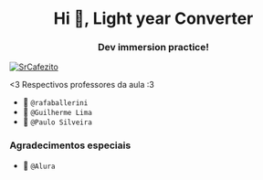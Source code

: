 
<h1 align="center">Hi 👋, Light year Converter</h1>
<h3 align="center">Dev immersion practice!</h3>

<p align="left"> <a href="https://twitter.com/SrCafezito" target="blank"><img src="https://img.shields.io/twitter/follow/SrCafezito?logo=twitter&style=for-the-badge" alt="SrCafezito" /></a> </p>



<Quick Introduction>
 <3 Respectivos professores da aula :3

- 🌱 `@rafaballerini`
- 💎 `@Guilherme Lima`
- 📣 `@Paulo Silveira`

### Agradecimentos especiais

- 🎵 `@Alura`
